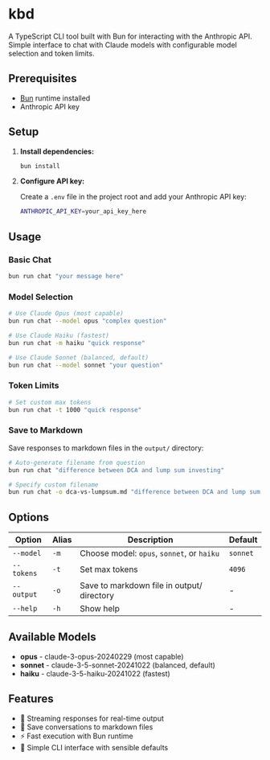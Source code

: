 # kbd

A TypeScript CLI tool built with Bun for interacting with the Anthropic API. Simple interface to chat with Claude models with configurable model selection and token limits.

## Prerequisites

- [Bun](https://bun.sh) runtime installed
- Anthropic API key

## Setup

1. **Install dependencies:**
   ```bash
   bun install
   ```

2. **Configure API key:**

   Create a `.env` file in the project root and add your Anthropic API key:
   ```bash
   ANTHROPIC_API_KEY=your_api_key_here
   ```

## Usage

### Basic Chat

```bash
bun run chat "your message here"
```

### Model Selection

```bash
# Use Claude Opus (most capable)
bun run chat --model opus "complex question"

# Use Claude Haiku (fastest)
bun run chat -m haiku "quick response"

# Use Claude Sonnet (balanced, default)
bun run chat --model sonnet "your question"
```

### Token Limits

```bash
# Set custom max tokens
bun run chat -t 1000 "quick response"
```

### Save to Markdown

Save responses to markdown files in the `output/` directory:

```bash
# Auto-generate filename from question
bun run chat "difference between DCA and lump sum investing"

# Specify custom filename
bun run chat -o dca-vs-lumpsum.md "difference between DCA and lump sum investing"
```

## Options

| Option | Alias | Description | Default |
|--------|-------|-------------|---------|
| `--model` | `-m` | Choose model: `opus`, `sonnet`, or `haiku` | `sonnet` |
| `--tokens` | `-t` | Set max tokens | `4096` |
| `--output` | `-o` | Save to markdown file in output/ directory | - |
| `--help` | `-h` | Show help | - |

## Available Models

- **opus** - claude-3-opus-20240229 (most capable)
- **sonnet** - claude-3-5-sonnet-20241022 (balanced, default)
- **haiku** - claude-3-5-haiku-20241022 (fastest)

## Features

- 🚀 Streaming responses for real-time output
- 📝 Save conversations to markdown files
- ⚡ Fast execution with Bun runtime
- 🎯 Simple CLI interface with sensible defaults
